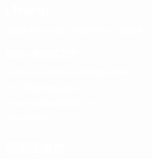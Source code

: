 <h1><font color=white>LTrump</font></h1>

<h4><font color=white>欢迎访问我的个人主页！下面向你介绍一下我自己吧~</font></h4>

<!-- slide -->

<h2><font color=white>我的一些联系方式</font></h2>

<h4><font color=white>- School: Xiaoshi High Scool Ningbo, China</font></h4>
<h4><font color=white>- Site: <strong><a href="https://blog.xqh.ma" style="Color: #FFFFFF">https://blog.xqh.ma</a></strong></font></h4>

<!-- slide vertical=true -->

<h4><font color=white>- E-mail: <strong><a href="mailto:yinghaochi@163.com" style="Color: #FFFFFF">yinghaochi@163.com</a></strong></font></h4>
<h4><font color=white>- QQ: 171905101</font></h4>

<!-- slide -->

<h1><font color=white>祝观赏愉快</font></h1>

